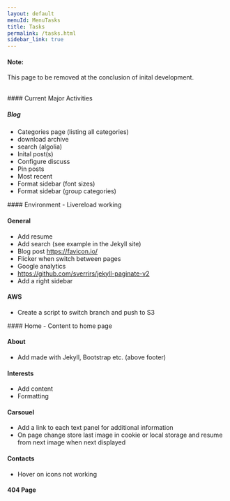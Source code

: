 ```yaml
---
layout: default
menuId: MenuTasks
title: Tasks
permalink: /tasks.html
sidebar_link: true
---
```

<div class="alert alert-warning">
  <div class="">
    <h4 class="alert-heading">Note: </h4>
    <!--
    <h5 class="alert-subheading">Page not found</h5>
    -->
    <p class="">This page to be removed at the conclusion of inital development.</p>
    <!--
    <a href="#" class="card-link">Card link</a>
    <a href="#" class="card-link">Another link</a>
    -->
  </div>
</div>

<br>

<div class="container">
<div class="row">

<div class="col-md-4">            
<div markdown="1">
#### Current Major Activities 

##### Blog
- Categories page (listing all categories)
- download archive
- search (algolia)
- Inital post(s)
- Configure discuss
- Pin posts
- Most recent
- Format sidebar (font sizes)
- Format sidebar (group categories)

</div>
</div>

<div class="col-md-4">
<div markdown="1">
#### Environment
- Livereload working

#### General
- Add resume
- Add search (see example in the Jekyll site)
- Blog post https://favicon.io/
- Flicker when switch between pages
- Google analytics
- https://github.com/sverrirs/jekyll-paginate-v2
- Add a right sidebar

#### AWS
- Create a script to switch branch and push to S3

</div>
</div>

<div class="col-md-4">
<div markdown="1">
#### Home
- Content to home page

#### About
- Add made with Jekyll, Bootstrap etc. (above footer)

#### Interests
- Add content
- Formatting

#### Carsouel
- Add a link to each text panel for additional information
- On page change store last image in cookie or local storage and resume from next image when next displayed

#### Contacts
- Hover on icons not working

#### 404 Page

</div>
</div>
        
</div>
</div>


